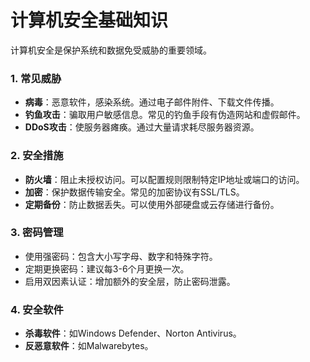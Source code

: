 # 计算机安全基础知识

计算机安全是保护系统和数据免受威胁的重要领域。

### 1. 常见威胁
- **病毒**：恶意软件，感染系统。通过电子邮件附件、下载文件传播。
- **钓鱼攻击**：骗取用户敏感信息。常见的钓鱼手段有伪造网站和虚假邮件。
- **DDoS攻击**：使服务器瘫痪。通过大量请求耗尽服务器资源。

### 2. 安全措施
- **防火墙**：阻止未授权访问。可以配置规则限制特定IP地址或端口的访问。
- **加密**：保护数据传输安全。常见的加密协议有SSL/TLS。
- **定期备份**：防止数据丢失。可以使用外部硬盘或云存储进行备份。

### 3. 密码管理
- 使用强密码：包含大小写字母、数字和特殊字符。
- 定期更换密码：建议每3-6个月更换一次。
- 启用双因素认证：增加额外的安全层，防止密码泄露。

### 4. 安全软件
- **杀毒软件**：如Windows Defender、Norton Antivirus。
- **反恶意软件**：如Malwarebytes。
